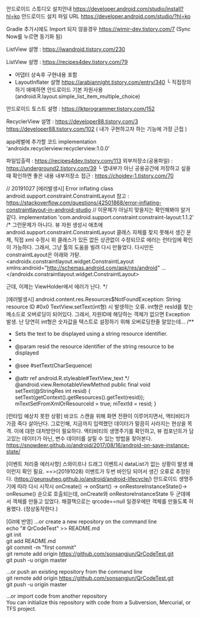 안드로이드 스튜디오 설치안내 https://developer.android.com/studio/install?hl=ko
안드로이드 설치 파일 URL  https://developer.android.com/studio/?hl=ko

Gradle 추가시에도 Import 되지 않을경우 https://wimir-dev.tistory.com/7
(Sync Now를 누르면 동기화 됨)

ListView 설명 : https://jwandroid.tistory.com/230

ListView 설명 : https://recipes4dev.tistory.com/79
- 어댑터 상속후 구현내용 포함
- LayoutInflater 설명 https://arabiannight.tistory.com/entry/340
  └ 직접정의하기 애매하면 안드로이드 기본 자원사용(android.R.layout.simple_list_item_multiple_choice)
  
안드로이드 토스트 설명 : https://lktprogrammer.tistory.com/152

RecyclerView 설명 : 
https://developer88.tistory.com/3
https://developer88.tistory.com/102 ( 내가 구현하고자 하는 기능에 가장 근접 )

app레벌에 추가할 코드
 implementation 'androidx.recyclerview:recyclerview:1.0.0'
 
파일입출력 : https://recipes4dev.tistory.com/113
외부저장소(공용파일) : https://underground2.tistory.com/39
 └ 앱내부가 아닌 공용공간에 저장하고 싶을때 확인하면 좋은 내용
내부저장소 접근 : https://choidev-1.tistory.com/70
 
// 20191027
[에러발생시] Error inflating class android.support.constraint.ConstraintLayout
참고 : https://stackoverflow.com/questions/42501868/error-inflating-constraintlayout-in-android-studio
// 이문제가 아닐지 맞을지는 확인해봐야 알거같다.
implementation 'com.android.support.constraint:constraint-layout:1.1.2'
/*
 그런문제가 아니다. 뷰 자원 생성시 애초에 
 android.support.constraint.ConstraintLayout 클래스 자체를 찾지 못해서 생긴 문제, 직접 xml 수정시 
 위 클래스가 있든 없든 상관없이 수정되므로 에러는 런타임에 확인이 가능하다.
 그래서, 그냥 툴의 도움을 빌려 다시 만들었다. 다시만든 constraintLayout은 아래와 가탇.
 <androidx.constraintlayout.widget.ConstraintLayout xmlns:android="http://schemas.android.com/apk/res/android"
 ...
 </androidx.constraintlayout.widget.ConstraintLayout>
 
 근데, 이제는 ViewHolder에서 에러가 난다. 
*/


[에러발생시] android.content.res.Resources$NotFoundException: String resource ID #0x0
TextView.setText(int형) 시 발생하는 오류.
int형은 resId를 찾는 메소드로 오버로딩이 되어있다. 그래서, 자원ID에 해당하는 객체가 없으면 Exception발생.
난 당연히 int형은 숫자값을 텍스트로 설정하기 위해 오버로딩한줄 알았는데...
/**
 * Sets the text to be displayed using a string resource identifier.
 *
 * @param resid the resource identifier of the string resource to be displayed
 *
 * @see #setText(CharSequence)
 *
 * @attr ref android.R.styleable#TextView_text
 */
@android.view.RemotableViewMethod
public final void setText(@StringRes int resid) {
	setText(getContext().getResources().getText(resid));
	mTextSetFromXmlOrResourceId = true;
	mTextId = resid;
}


[런타임 예상치 못한 상황]
바코드 스캔을 위해 화면 전환이 이루어지면서, 액티비티가 가끔 죽다 살아난다.
그로인해, 지금까지 입력했던 데이터가 말끔히 사라지는 현상을 목격.
이에 대한 대처방안이 필요하다. 
액티비티의 생명주기를 확인하고, 뷰 컴포넌트가 담고있는 데이터가 아닌, 변수 데이터를 살릴 수 있는 방법을 찾아본다.
https://snowdeer.github.io/android/2017/08/16/android-on-save-instance-state/

[이벤트 처리중 에러사항]
스와이프나 드래그 이벤트시 dataList가 없는 상황이 발생 왜 이런지 확인 필요.
==>(20191028) 이벤트가 두번 바인딩 되어서 생긴 오류로 추정된다. (https://geunsuheo.github.io/android/android-lifecycle/)
    안드로이드 생명주기에 따라 다시 시작시 onCreate() -> onStart() -> onRestoreInstanceState()-> onResume()
	순으로 호출되는데, onCreate와 onRestoreInstanceState 두 군데에서 객체를 만들고 있었다. 
	해결책으로는 qrcode==null 일경우에만 객체를 만들도록 허용했다. (정상동작한다.)
	
	

[Git에 반영]
…or create a new repository on the command line  
echo "# QrCodeTest" >> README.md  
git init  
git add README.md  
git commit -m "first commit"  
git remote add origin https://github.com/sonsangjun/QrCodeTest.git  
git push -u origin master  

…or push an existing repository from the command line  
git remote add origin https://github.com/sonsangjun/QrCodeTest.git  
git push -u origin master  

…or import code from another repository  
You can initialize this repository with code from a Subversion, Mercurial, or TFS project.  

